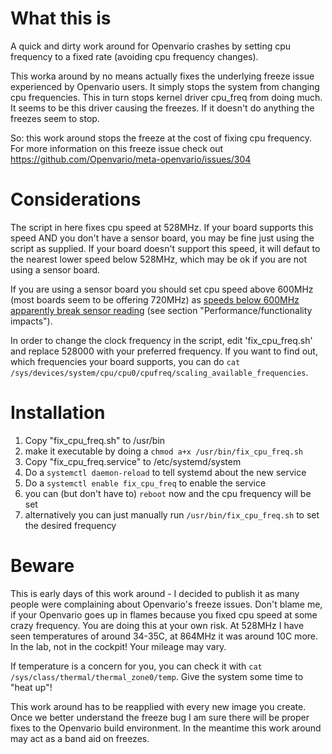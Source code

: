 # What this is
A quick and dirty work around for Openvario crashes by setting cpu frequency to a fixed rate (avoiding cpu frequency changes).

This worka around by no means actually fixes the underlying freeze issue experienced by Openvario users. It simply stops the system from 
changing cpu frequencies. This in turn stops kernel driver cpu_freq from doing much. It seems to be this driver causing the freezes. 
If it doesn't do anything the freezes seem to stop. 

So: this work around stops the freeze at the cost of fixing cpu frequency. For more information on this freeze 
issue check out https://github.com/Openvario/meta-openvario/issues/304

# Considerations
The script in here fixes cpu speed at 528MHz. If your board supports this speed AND you don't have a sensor board, you may be fine just using the
script as supplied. If your board doesn't support this speed, it will defaut to the nearest lower speed below 528MHz, which may be ok if you 
are not using a sensor board. 

If you are using a sensor board you should set cpu speed above 600MHz (most boards seem to be offering 720MHz) as [speeds below 600MHz apparently break
sensor reading](https://linux-sunxi.org/Cpufreq) (see section "Performance/functionality impacts").

In order to change the clock frequency in the script, edit 'fix_cpu_freq.sh' and replace 528000 with your preferred frequency. 
If you want to find out, which frequencies your board supports, you can do `cat /sys/devices/system/cpu/cpu0/cpufreq/scaling_available_frequencies`.

# Installation
1. Copy "fix_cpu_freq.sh" to /usr/bin
2. make it executable by doing a `chmod a+x /usr/bin/fix_cpu_freq.sh`
3. Copy "fix_cpu_freq.service" to /etc/systemd/system
4. Do a `systemctl daemon-reload` to tell systemd about the new service
5. Do a `systemctl enable fix_cpu_freq` to enable the service
6. you can (but don't have to) `reboot` now and the cpu frequency will be set
7. alternatively you can just manually run `/usr/bin/fix_cpu_freq.sh` to set the desired frequency

# Beware
This is early days of this work around - I decided to publish it as many people were complaining about Openvario's freeze issues.
Don't blame me, if your Openvario goes up in flames because you fixed cpu speed at some crazy frequency. You are doing this at your own risk.
At 528MHz I have seen temperatures of around 34-35C, at 864MHz it was around 10C more. In the lab, not in the cockpit! Your mileage may vary.

If temperature is a concern for you, you can check it with `cat /sys/class/thermal/thermal_zone0/temp`. Give the system some time to "heat up"!

This work around has to be reapplied with every new image you create. Once we better understand the freeze bug I am sure there will be proper fixes to 
the Openvario build environment. In the meantime this work around may act as a band aid on freezes.
